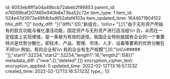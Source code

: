 id: 6053eb8ff1a04a49bcb72abeb2f86853
parent_id: e76099baf207465e940b8e73ba52c72e
item_type: 1
item_id: 024e47d3973a48fdb1ad652afaf4103a
item_updated_time: 1644671804102
title_diff: "[]"
body_diff: "[{\"diffs\":[[0,\"新组合。\\\n\\\n+ \"],[1,\"由于无形资产所独有的胶合功能与催化激活功能，固定资产与无形资产进行适当组\\\n  合，从而在一定程度上实现增值，是一条极为有效的途径。我国企业特别是国有企业的一个重要特点是优势分散化，即技术、产品、管理、市场、人才、设备等要素的优势分散在不同\\\n  例如，有的企业有\\\n  有的企业有生产规模\"],[0,\"\\\n\\\n##### \"]],\"start1\":32234,\"start2\":32234,\"length1\":16,\"length2\":158}]"
metadata_diff: {"new":{},"deleted":[]}
encryption_cipher_text: 
encryption_applied: 0
updated_time: 2022-02-12T13:16:57.123Z
created_time: 2022-02-12T13:16:57.123Z
type_: 13